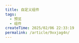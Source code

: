 ```yaml
---
title: 自定义组件
tags:
  - 预览
  - 组件
createTime: 2025/02/06 22:33:19
permalink: /article/9xxjag4n/
---
```


<CustomComponent />
